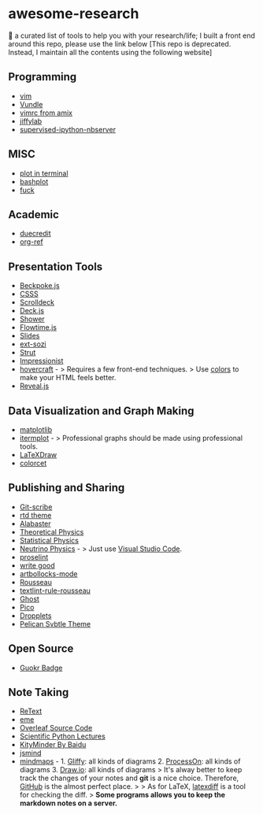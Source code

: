 # awesome-research

:seedling: a curated list of tools to help you with your research/life; I built a front end around this repo, please use the link below [This repo is deprecated. Instead, I maintain all the contents using the following website]

## Programming

- [vim](https://github.com/vim/vim)
- [Vundle](https://github.com/VundleVim/Vundle.vim)
- [vimrc from amix](https://github.com/amix/vimrc)
- [jiffylab](https://github.com/ptone/jiffylab)
- [supervised-ipython-nbserver](https://github.com/writefaruq/supervised-ipython-nbserver)

## MISC

- [plot in terminal](https://github.com/glamp/bashplotlib)
- [bashplot](https://github.com/glamp/bashplotlib)
- [fuck](https://github.com/EricFreeman/fuck)

## Academic

- [duecredit](https://github.com/duecredit/duecredit)
- [org-ref](https://github.com/jkitchin/org-ref)

## Presentation Tools

- [Beckpoke.js](https://github.com/bespokejs/bespoke)
- [CSSS](https://github.com/LeaVerou/CSSS)
- [Scrolldeck](https://github.com/johnpolacek/scrolldeck.js)
- [Deck.js](https://github.com/imakewebthings/deck.js)
- [Shower](https://github.com/shower/shower)
- [Flowtime.js](https://github.com/marcolago/flowtime.js)
- [Slides](https://github.com/briancavalier/slides)
- [ext-sozi](https://github.com/asyazwan/ext-sozi)
- [Strut](https://github.com/tantaman/Strut)
- [Impressionist](https://github.com/harish-io/Impressionist)
- [hovercraft](https://github.com/regebro/hovercraft) - > Requires a few front-end techniques. > Use [colors](https://github.com/mrmrs/colors) to make your HTML feels better.
- [Reveal.js](https://github.com/hakimel/reveal.js)

## Data Visualization and Graph Making

- [matplotlib](https://github.com/jbmouret/matplotlib_for_papers)
- [itermplot](https://github.com/daleroberts/itermplot) - > Professional graphs should be made using professional tools.
- [LaTeXDraw](https://github.com/arnobl/latexdraw)
- [colorcet](https://github.com/holoviz/colorcet)

## Publishing and Sharing

- [Git-scribe](https://github.com/schacon/git-scribe)
- [rtd theme](https://github.com/snide/sphinx_rtd_theme)
- [Alabaster](https://github.com/bitprophet/alabaster)
- [Theoretical Physics](https://github.com/certik/theoretical-physics)
- [Statistical Physics](https://github.com/emptymalei/statisticalphysics)
- [Neutrino Physics](https://github.com/NeuPhysics/neutrino) - > Just use [Visual Studio Code](https://code.visualstudio.com/).
- [proselint](https://github.com/amperser/proselint)
- [write good](https://github.com/btford/write-good)
- [artbollocks-mode](https://github.com/sachac/artbollocks-mode)
- [Rousseau](https://github.com/GitbookIO/rousseau)
- [textlint-rule-rousseau](https://github.com/azu/textlint-rule-rousseau)
- [Ghost](https://github.com/tryghost/Ghost)
- [Pico](https://github.com/picocms/Pico)
- [Dropplets](https://github.com/circa75/dropplets)
- [Pelican Svbtle Theme](https://github.com/wting/pelican-svbtle)

## Open Source

- [Guokr Badge](https://github.com/opentf/GuokrBadge)

## Note Taking

- [ReText](https://github.com/retext-project/retext)
- [eme](https://github.com/egoist/eme)
- [Overleaf Source Code](https://github.com/overleaf/overleaf)
- [Scientific Python Lectures](https://github.com/jrjohansson/scientific-python-lectures)
- [KityMinder By Baidu](https://github.com/fex-team/kityminder)
- [jsmind](https://github.com/hizzgdev/jsmind)
- [mindmaps](https://github.com/drichard/mindmaps) - 1. [Gliffy](https://www.gliffy.com/): all kinds of diagrams 2. [ProcessOn](http://www.processon.com/): all kinds of diagrams 3. [Draw.io](http://www.draw.io/): all kinds of diagrams > It's alway better to keep track the changes of your notes and **git** is a nice choice. Therefore, [GitHub](http://github.com) is the almost perfect place. > > As for LaTeX, [latexdiff](http://www.ctan.org/tex-archive/support/latexdiff/) is a tool for checking the diff. > **Some programs allows you to keep the markdown notes on a server.**
